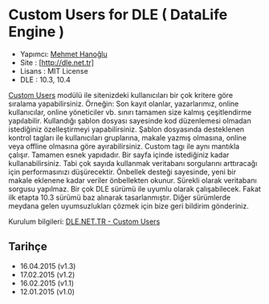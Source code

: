 Custom Users for DLE ( DataLife Engine )
===
* Yapımcı: [Mehmet Hanoğlu]
* Site   : [http://dle.net.tr]
* Lisans : MIT License
* DLE    : 10.3, 10.4

[Custom Users] modülü ile sitenizdeki kullanıcıları bir çok kritere göre sıralama yapabilirsiniz. Örneğin: Son kayıt olanlar, yazarlarımız, online kullanıcılar, online yöneticiler vb. sınırı tamamen size kalmış çeşitlendirme yapılabilir.
Kullandığı şablon dosyası sayesinde kod düzenlemesi olmadan istediğiniz özelleştirmeyi yapabilirsiniz. Şablon dosyasında desteklenen kontrol tagları ile kullanıcıları gruplarına, makale yazmış olmasına, online veya offline olmasına göre ayırabilirsiniz.
Custom tagı ile aynı mantıkla çalışır. Tamamen esnek yapıdadır. Bir sayfa içinde istediğiniz kadar kullanabilirsiniz. Tabi çok sayıda kullanmak veritabanı sorgularını arttıracağı için performasınızı düşürecektir. Önbellek desteği sayesinde, yeni bir makale eklenene kadar veriler önbellekten okunur. Sürekli olarak veritabanı sorgusu yapılmaz.
Bir çok DLE sürümü ile uyumlu olarak çalışabilecek. Fakat ilk etapta 10.3 sürümü baz alınarak tasarlanmıştır.
Diğer sürümlerde meydana gelen uyumsuzlukları çözmek için bize geri bildirim gönderiniz.

Kurulum bilgileri: [DLE.NET.TR - Custom Users]

Tarihçe
-----------------------
* 16.04.2015 (v1.3)
* 17.02.2015 (v1.2)
* 16.02.2015 (v1.1)
* 12.01.2015 (v1.0)

[Mehmet Hanoğlu]:https://github.com/marzochi
[DLE.NET.TR - Custom Users]:http://dle.net.tr/dle-modul/647-dle-custom-users.html
[Custom Users]:http://dle.net.tr/dle-modul/647-dle-custom-users.html
[http://dle.net.tr]:http://dle.net.tr
